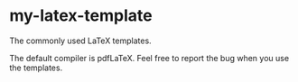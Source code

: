 # my-latex-template
The commonly used LaTeX templates.

The default compiler is pdfLaTeX.
Feel free to report the bug when you use the templates.